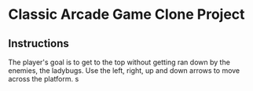 # Classic Arcade Game Clone Project

## Instructions

The player's goal is to get to the top without getting ran down by the enemies, the ladybugs. Use the left, right, up and down arrows to move across the platform. s

